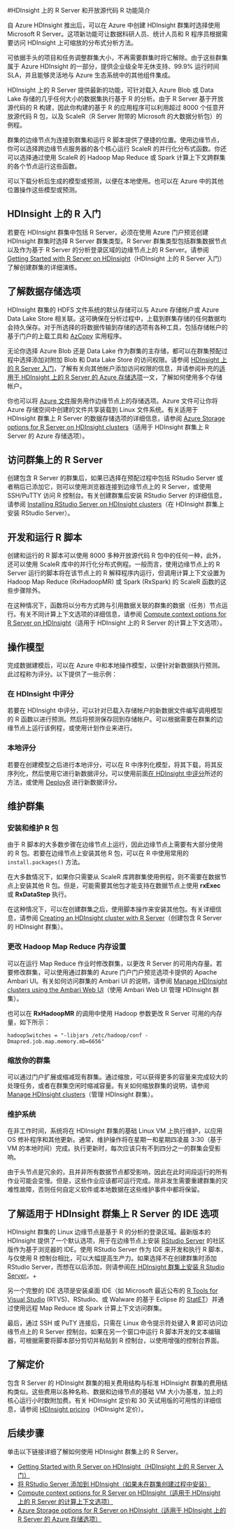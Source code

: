 <!-- not suitable for Mooncake -->

<properties
    pageTitle="Azure HDInsight 上的 R Server 简介 | Azure"
    description="获取 HDInsight 上的 R Server 简介。了解如何使用 R Server 创建用于大数据分析的应用程序。"
    services="hdinsight"
    documentationcenter=""
    author="jeffstokes72"
    manager="jhubbard"
    editor="cgronlun" />
<tags 
    ms.assetid="6dc21bf5-4429-435f-a0fb-eea856e0ea96"
    ms.service="hdinsight"
    ms.devlang="na"
    ms.topic="article"
    ms.tgt_pltfrm="na"
    ms.workload="big-data"
    ms.date="01/09/2017"
    wacn.date="01/25/2017"
    ms.author="jeffstok" />

#HDInsight 上的 R Server 和开放源代码 R 功能简介

自 Azure HDInsight 推出后，可以在 Azure 中创建 HDInsight 群集时选择使用 Microsoft R Server。这项新功能可让数据科研人员、统计人员和 R 程序员根据需要访问 HDInsight 上可缩放的分布式分析方法。

可依据手头的项目和任务调整群集大小，不再需要群集时将它解除。由于这些群集属于 Azure HDInsight 的一部分，提供企业级全年无休支持、99.9% 运行时间 SLA，并且能够灵活地与 Azure 生态系统中的其他组件集成。

HDInsight 上的 R Server 提供最新的功能，可针对载入 Azure Blob 或 Data Lake 存储的几乎任何大小的数据集执行基于 R 的分析。由于 R Server 基于开放源代码的 R 构建，因此你构建的基于 R 的应用程序可以利用超过 8000 个任意开放源代码 R 包，以及 ScaleR（R Server 附带的 Microsoft 的大数据分析包）的例程。

群集的边缘节点为连接到群集和运行 R 脚本提供了便捷的位置。使用边缘节点，你可以选择跨边缘节点服务器的各个核心运行 ScaleR 的并行化分布式函数。你还可以选择通过使用 ScaleR 的 Hadoop Map Reduce 或 Spark 计算上下文跨群集的各个节点运行这些函数。

可以下载分析后生成的模型或预测，以便在本地使用。也可以在 Azure 中的其他位置操作这些模型或预测。

## HDInsight 上的 R 入门
若要在 HDInsight 群集中包括 R Server，必须在使用 Azure 门户预览创建 HDInsight 群集时选择 R Server 群集类型。R Server 群集类型包括群集数据节点以及作为基于 R Server 的分析登录区域的边缘节点上的 R Server。请参阅 [Getting Started with R Server on HDInsight](/documentation/articles/hdinsight-hadoop-r-server-get-started/)（HDInsight 上的 R Server 入门）了解创建群集的详细演练。

## 了解数据存储选项
HDInsight 群集的 HDFS 文件系统的默认存储可以与 Azure 存储帐户或 Azure Data Lake Store 相关联。这可确保在分析过程中，上载到群集存储的任何数据均会持久保存。对于所选择的将数据传输到存储的选项有各种工具，包括存储帐户的基于门户的上载工具和 [AzCopy](/documentation/articles/storage-use-azcopy/) 实用程序。

无论你选择 Azure Blob 还是 Data Lake 作为群集的主存储，都可以在群集预配过程中选择添加对附加 Blob 和 Data Lake Store 的访问权限。请参阅 [HDInsight 上的 R Server 入门](https://docs.microsoft.com/azure/hdinsight/hdinsight-hadoop-r-server-get-started)，了解有关向其他帐户添加访问权限的信息，并请参阅补充的[适用于 HDInsight 上的 R Server 的 Azure 存储选项](https://docs.microsoft.com/azure/hdinsight/hdinsight-hadoop-r-server-storage)一文，了解如何使用多个存储帐户。

你也可以将 [Azure 文件](/documentation/articles/storage-how-to-use-files-linux/)服务用作边缘节点上的存储选项。Azure 文件可让你将 Azure 存储空间中创建的文件共享装载到 Linux 文件系统。有关适用于 HDInsight 群集上 R Server 的数据存储选项的详细信息，请参阅 [Azure Storage options for R Server on HDInsight clusters](/documentation/articles/hdinsight-hadoop-r-server-storage/)（适用于 HDInsight 群集上 R Server 的 Azure 存储选项）。

## 访问群集上的 R Server
创建包含 R Server 的群集后，如果已选择在预配过程中包括 RStudio Server 或者稍后已添加它，则可以使用浏览器连接到边缘节点上的 R Server，或使用 SSH/PuTTY 访问 R 控制台。有关创建群集后安装 RStudio Server 的详细信息，请参阅 [Installing RStudio Server on HDInsight clusters](/documentation/articles/hdinsight-hadoop-r-server-install-r-studio/)（在 HDInsight 群集上安装 RStudio Server）。

## 开发和运行 R 脚本
创建和运行的 R 脚本可以使用 8000 多种开放源代码 R 包中的任何一种，此外，还可以使用 ScaleR 库中的并行化分布式例程。一般而言，使用边缘节点上的 R Server 运行的脚本将在该节点上的 R 解释程序内运行，但调用计算上下文设置为 Hadoop Map Reduce (RxHadoopMR) 或 Spark (RxSpark) 的 ScaleR 函数的这些步骤除外。

在这种情况下，函数将以分布方式跨与引用数据关联的群集的数据（任务）节点运行。有关不同计算上下文选项的详细信息，请参阅 [Compute context options for R Server on HDInsight](/documentation/articles/hdinsight-hadoop-r-server-compute-contexts/)（适用于 HDInsight 上的 R Server 的计算上下文选项）。

## <a name="operationalize-a-model"></a> 操作模型
完成数据建模后，可以在 Azure 中和本地操作模型，以便针对新数据执行预测。此过程称为评分。以下提供了一些示例：

### <a name="scoring-in-hdinsight"></a> 在 HDInsight 中评分
若要在 HDInsight 中评分，可以针对已载入存储帐户的新数据文件编写调用模型的 R 函数以进行预测。然后将预测保存回到存储帐户。可以根据需要在群集的边缘节点上运行该例程，或使用计划作业来进行。

### 本地评分
若要在创建模型之后进行本地评分，可以在 R 中序列化模型，将其下载，将其反序列化，然后使用它进行新数据评分。可以使用前面[在 HDInsight 中评分](#scoring-in-hdinsight)所述的方法，或使用 [DeployR](https://deployr.revolutionanalytics.com/) 进行新数据评分。

## 维护群集
### 安装和维护 R 包
由于 R 脚本的大多数步骤在边缘节点上运行，因此边缘节点上需要有大部分使用的 R 包。若要在边缘节点上安装其他 R 包，可以在 R 中使用常用的 `install.packages()` 方法。

在大多数情况下，如果你只需要从 ScaleR 库跨群集使用例程，则不需要在数据节点上安装其他 R 包。但是，可能需要其他包才能支持在数据节点上使用 **rxExec** 或 **RxDataStep** 执行。

在这种情况下，可以在创建群集之后，使用脚本操作来安装其他包。有关详细信息，请参阅 [Creating an HDInsight cluster with R Server](/documentation/articles/hdinsight-hadoop-r-server-get-started/)（创建包含 R Server 的 HDInsight 群集）。

### 更改 Hadoop Map Reduce 内存设置
可以在运行 Map Reduce 作业时修改群集，以更改 R Server 的可用内存量。若要修改群集，可以使用通过群集的 Azure 门户门户预览选项卡提供的 Apache Ambari UI。有关如何访问群集的 Ambari UI 的说明，请参阅 [Manage HDInsight clusters using the Ambari Web UI](/documentation/articles/hdinsight-hadoop-manage-ambari/)（使用 Ambari Web UI 管理 HDInsight 群集）。

也可以在 **RxHadoopMR** 的调用中使用 Hadoop 参数更改 R Server 可用的内存量，如下所示：

    hadoopSwitches = "-libjars /etc/hadoop/conf -Dmapred.job.map.memory.mb=6656"  

### 缩放你的群集
可以通过门户扩展或缩减现有群集。通过缩放，可以获得更多的容量来完成较大的处理任务，或者在群集空闲时缩减容量。有关如何缩放群集的说明，请参阅 [Manage HDInsight clusters](/documentation/articles/hdinsight-administer-use-portal-linux/)（管理 HDInsight 群集）。

### 维护系统
在非工作时间，系统将在 HDInsight 群集的基础 Linux VM 上执行维护，以应用 OS 修补程序和其他更新。通常，维护操作将在星期一和星期四凌晨 3:30（基于 VM 的本地时间）完成。执行更新时，每次应该只有不到四分之一的群集会受影响。

由于头节点是冗余的，且并非所有数据节点都受影响，因此在此时间段运行的所有作业可能会变慢。但是，这些作业应该都可运行完成。除非发生需要重建群集的灾难性故障，否则任何自定义软件或本地数据在这些维护事件中都将保留。

## 了解适用于 HDInsight 群集上 R Server 的 IDE 选项
HDInsight 群集的 Linux 边缘节点是基于 R 的分析的登录区域。最新版本的 HDInsight 提供了一个默认选项，用于在边缘节点上安装 [RStudio Server](https://www.rstudio.com/products/rstudio-server/) 的社区版作为基于浏览器的 IDE。使用 RStudio Server 作为 IDE 来开发和执行 R 脚本，与仅使用 R 控制台相比，可以大幅提高生产力。如果选择不在创建群集时添加 RStudio Server，而想在以后添加，则请参阅[在 HDInsight 群集上安装 R Studio Server](https://docs.microsoft.com/azure/hdinsight/hdinsight-hadoop-r-server-install-r-studio)。+

另一个完整的 IDE 选项是安装桌面 IDE（如 Microsoft 最近公布的 [R Tools for Visual Studio](https://www.visualstudio.com/features/rtvs-vs.aspx) (RTVS)、RStudio、或 Walware 的基于 Eclipse 的 [StatET](http://www.walware.de/goto/statet)）并通过使用远程 Map Reduce 或 Spark 计算上下文访问群集。

最后，通过 SSH 或 PuTY 连接后，只需在 Linux 命令提示符处键入 **R** 即可访问边缘节点上的 R Server 控制台。如果在另一个窗口中运行 R 脚本开发的文本编辑器，可根据需要将脚本部分剪切并粘贴到 R 控制台，以使用增强的控制台界面。

## 了解定价
包含 R Server 的 HDInsight 群集的相关费用结构与标准 HDInsight 群集的费用结构类似。这些费用以各种名称、数据和边缘节点的基础 VM 大小为基准，加上的核心运行小时数附加费。有关 HDInsight 定价和 30 天试用版的可用性的详细信息，请参阅 [HDInsight pricing](/pricing/details/hdinsight/)（HDInsight 定价）。

## 后续步骤
单击以下链接详细了解如何使用 HDInsight 群集上的 R Server。

* [Getting Started with R Server on HDInsight（HDInsight 上的 R Server 入门）](/documentation/articles/hdinsight-hadoop-r-server-get-started/)
* [将 RStudio Server 添加到 HDInsight（如果未在群集创建过程中安装）](/documentation/articles/hdinsight-hadoop-r-server-install-r-studio/)
* [Compute context options for R Server on HDInsight（适用于 HDInsight 上的 R Server 的计算上下文选项）](/documentation/articles/hdinsight-hadoop-r-server-compute-contexts/)
* [Azure Storage options for R Server on HDInsight（适用于 HDInsight 上的 R Server 的 Azure 存储选项）](/documentation/articles/hdinsight-hadoop-r-server-storage/)

<!---HONumber=Mooncake_0120_2017-->